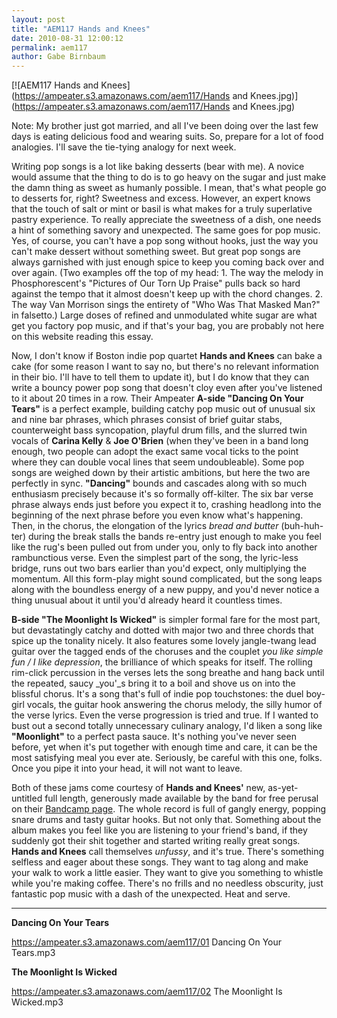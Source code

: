 ```yaml
---
layout: post
title: "AEM117 Hands and Knees"
date: 2010-08-31 12:00:12
permalink: aem117
author: Gabe Birnbaum
---
```

[![AEM117 Hands and Knees](https://ampeater.s3.amazonaws.com/aem117/Hands and Knees.jpg)](https://ampeater.s3.amazonaws.com/aem117/Hands and Knees.jpg)

Note: My brother just got married, and all I've been doing over the last few days is eating delicious food and wearing suits. So, prepare for a lot of food analogies. I'll save the tie-tying analogy for next week.

<!-- more -->

Writing pop songs is a lot like baking desserts (bear with me). A novice would assume that the thing to do is to go heavy on the sugar and just make the damn thing as sweet as humanly possible. I mean, that's what people go to desserts for, right? Sweetness and excess. However, an expert knows that the touch of salt or mint or basil is what makes for a truly superlative pastry experience. To really appreciate the sweetness of a dish, one needs a hint of something savory and unexpected. The same goes for pop music. Yes, of course, you can't have a pop song without hooks, just the way you can't make dessert without something sweet. But great pop songs are always garnished with just enough spice to keep you coming back over and over again. (Two examples off the top of my head: 1. The way the melody in Phosphorescent's "Pictures of Our Torn Up Praise" pulls back so hard against the tempo that it almost doesn't keep up with the chord changes. 2. The way Van Morrison sings the entirety of "Who Was That Masked Man?" in falsetto.) Large doses of refined and unmodulated white sugar are what get you factory pop music, and if that's your bag, you are probably not here on this website reading this essay.

Now, I don't know if Boston indie pop quartet **Hands and Knees** can bake a cake (for some reason I want to say no, but there's no relevant information in their bio. I'll have to tell them to update it), but I do know that they can write a bouncy power pop song that doesn't cloy even after you've listened to it about 20 times in a row. Their Ampeater **A-side "Dancing On Your Tears"** is a perfect example, building catchy pop music out of unusual six and nine bar phrases, which phrases consist of brief guitar stabs, counterweight bass syncopation, playful drum fills, and the slurred twin vocals of **Carina Kelly** & **Joe O'Brien** (when they've been in a band long enough, two people can adopt the exact same vocal ticks to the point where they can double vocal lines that seem undoubleable). Some pop songs are weighed down by their artistic ambitions, but here the two are perfectly in sync. **"Dancing"** bounds and cascades along with so much enthusiasm precisely because it's so formally off-kilter. The six bar verse phrase always ends just before you expect it to, crashing headlong into the beginning of the next phrase before you even know what's happening. Then, in the chorus, the elongation of the lyrics _bread and butter_ (buh-huh-ter) during the break stalls the bands re-entry just enough to make you feel like the rug's been pulled out from under you, only to fly back into another rambunctious verse. Even the simplest part of the song, the lyric-less bridge, runs out two bars earlier than you'd expect, only multiplying the momentum. All this form-play might sound complicated, but the song leaps along with the boundless energy of a new puppy, and you'd never notice a thing unusual about it until you'd already heard it countless times.

**B-side "The Moonlight Is Wicked"** is simpler formal fare for the most part, but devastatingly catchy and dotted with major two and three chords that spice up the tonality nicely. It also features some lovely jangle-twang lead guitar over the tagged ends of the choruses and the couplet _you like simple fun / I like depression_, the brilliance of which speaks for itself. The rolling rim-click percussion in the verses lets the song breathe and hang back until the repeated, saucy _you'_s bring it to a boil and shove us on into the blissful chorus. It's a song that's full of indie pop touchstones: the duel boy-girl vocals, the guitar hook answering the chorus melody, the silly humor of the verse lyrics. Even the verse progression is tried and true. If I wanted to bust out a second totally unnecessary culinary analogy, I'd liken a song like **"Moonlight"** to a perfect pasta sauce. It's nothing you've never seen before, yet when it's put together with enough time and care, it can be the most satisfying meal you ever ate. Seriously, be careful with this one, folks. Once you pipe it into your head, it will not want to leave.

Both of these jams come courtesy of **Hands and Knees'** new, as-yet-untitled full length, generously made available by the band for free perusal on their [Bandcamp page](http://handsandknees.bandcamp.com). The whole record is full of gangly energy, popping snare drums and tasty guitar hooks. But not only that. Something about the album makes you feel like you are listening to your friend's band, if they suddenly got their shit together and started writing really great songs. **Hands and Knees** call themselves _unfussy_, and it's true. There's something selfless and eager about these songs. They want to tag along and make your walk to work a little easier. They want to give you something to whistle while you're making coffee. There's no frills and no needless obscurity, just fantastic pop music with a dash of the unexpected. Heat and serve.

---

**Dancing On Your Tears**

https://ampeater.s3.amazonaws.com/aem117/01 Dancing On Your Tears.mp3

**The Moonlight Is Wicked**

https://ampeater.s3.amazonaws.com/aem117/02 The Moonlight Is Wicked.mp3

